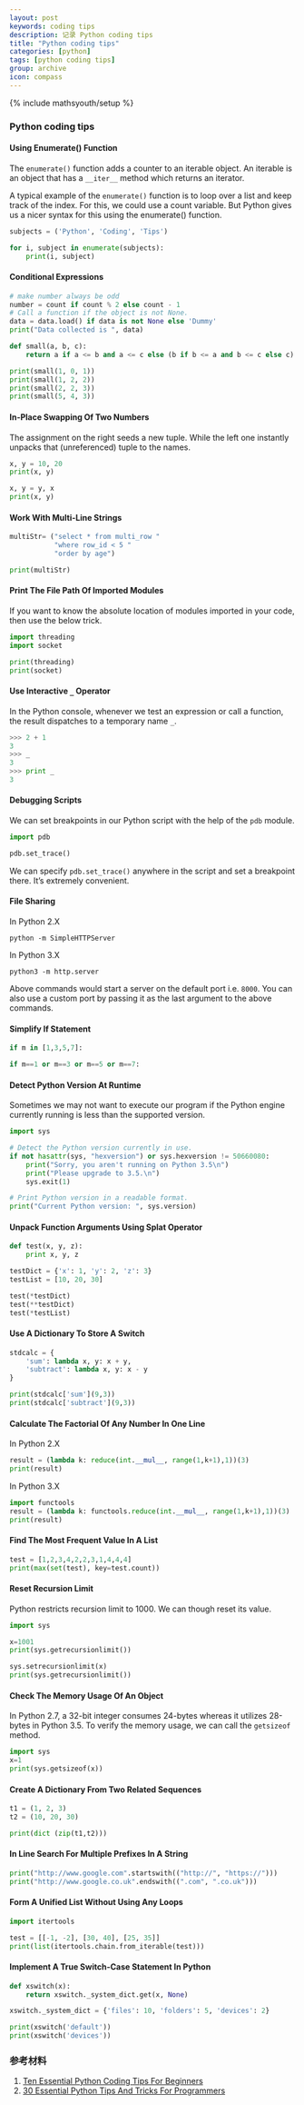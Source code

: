 ```yaml
---
layout: post
keywords: coding tips
description: 记录 Python coding tips
title: "Python coding tips"
categories: [python]
tags: [python coding tips]
group: archive
icon: compass
---
```

{% include mathsyouth/setup %}


### Python coding tips

#### Using Enumerate() Function

The `enumerate()` function adds a counter to an iterable object. An iterable is an object that has a `__iter__` method which returns an iterator.

A typical example of the `enumerate()` function is to loop over a list and keep track of the index. For this, we could use a count variable. But Python gives us a nicer syntax for this using the enumerate() function.

```python
subjects = ('Python', 'Coding', 'Tips')

for i, subject in enumerate(subjects):
    print(i, subject)
```

#### Conditional Expressions

```python
# make number always be odd
number = count if count % 2 else count - 1
# Call a function if the object is not None.
data = data.load() if data is not None else 'Dummy'
print("Data collected is ", data)

def small(a, b, c):
	return a if a <= b and a <= c else (b if b <= a and b <= c else c)

print(small(1, 0, 1))
print(small(1, 2, 2))
print(small(2, 2, 3))
print(small(5, 4, 3))
```

#### In-Place Swapping Of Two Numbers

The assignment on the right seeds a new tuple. While the left one instantly unpacks that (unreferenced) tuple to the names.

```python
x, y = 10, 20
print(x, y)

x, y = y, x
print(x, y)
```

#### Work With Multi-Line Strings

```python
multiStr= ("select * from multi_row "
           "where row_id < 5 "
           "order by age")

print(multiStr)
```

#### Print The File Path Of Imported Modules

If you want to know the absolute location of modules imported in your code, then use the below trick.

```python
import threading
import socket

print(threading)
print(socket)
```

#### Use Interactive `_` Operator

In the Python console, whenever we test an expression or call a function, the result dispatches to a temporary name `_`.

```python
>>> 2 + 1
3
>>> _
3
>>> print _
3
```

#### Debugging Scripts

We can set breakpoints in our Python script with the help of the `pdb` module.

```python
import pdb

pdb.set_trace()
```

We can specify `pdb.set_trace()` anywhere in the script and set a breakpoint there. It’s extremely convenient.

#### File Sharing

In Python 2.X

```shell
python -m SimpleHTTPServer
```

In Python 3.X

```shell
python3 -m http.server
```

Above commands would start a server on the default port i.e. `8000`. You can also use a custom port by passing it as the last argument to the above commands.

#### Simplify If Statement

```python
if m in [1,3,5,7]:

if m==1 or m==3 or m==5 or m==7:
```

#### Detect Python Version At Runtime

Sometimes we may not want to execute our program if the Python engine currently running is less than the supported version.

```python
import sys

# Detect the Python version currently in use.
if not hasattr(sys, "hexversion") or sys.hexversion != 50660080:
    print("Sorry, you aren't running on Python 3.5\n")
    print("Please upgrade to 3.5.\n")
    sys.exit(1)

# Print Python version in a readable format.
print("Current Python version: ", sys.version)
```

#### Unpack Function Arguments Using Splat Operator

```python
def test(x, y, z):
	print x, y, z

testDict = {'x': 1, 'y': 2, 'z': 3}
testList = [10, 20, 30]

test(*testDict)
test(**testDict)
test(*testList)
```

#### Use A Dictionary To Store A Switch

```python
stdcalc = {
	'sum': lambda x, y: x + y,
	'subtract': lambda x, y: x - y
}

print(stdcalc['sum'](9,3))
print(stdcalc['subtract'](9,3))
```

#### Calculate The Factorial Of Any Number In One Line

In Python 2.X

```python
result = (lambda k: reduce(int.__mul__, range(1,k+1),1))(3)
print(result)
```

In Python 3.X

```python
import functools
result = (lambda k: functools.reduce(int.__mul__, range(1,k+1),1))(3)
print(result)
```

#### Find The Most Frequent Value In A List

```python
test = [1,2,3,4,2,2,3,1,4,4,4]
print(max(set(test), key=test.count))
```

#### Reset Recursion Limit

Python restricts recursion limit to 1000. We can though reset its value.

```python
import sys

x=1001
print(sys.getrecursionlimit())

sys.setrecursionlimit(x)
print(sys.getrecursionlimit())
```

#### Check The Memory Usage Of An Object

In Python 2.7, a 32-bit integer consumes 24-bytes whereas it utilizes 28-bytes in Python 3.5. To verify the memory usage, we can call the `getsizeof` method.

```python
import sys
x=1
print(sys.getsizeof(x))
```

#### Create A Dictionary From Two Related Sequences

```python
t1 = (1, 2, 3)
t2 = (10, 20, 30)

print(dict (zip(t1,t2)))
```

#### In Line Search For Multiple Prefixes In A String

```python
print("http://www.google.com".startswith(("http://", "https://")))
print("http://www.google.co.uk".endswith((".com", ".co.uk")))
```

#### Form A Unified List Without Using Any Loops

```python
import itertools

test = [[-1, -2], [30, 40], [25, 35]]
print(list(itertools.chain.from_iterable(test)))
```

#### Implement A True Switch-Case Statement In Python

```python
def xswitch(x):
	return xswitch._system_dict.get(x, None)

xswitch._system_dict = {'files': 10, 'folders': 5, 'devices': 2}

print(xswitch('default'))
print(xswitch('devices'))
```


### 参考材料

1. [Ten Essential Python Coding Tips For Beginners](http://www.techbeamers.com/top-10-python-coding-tips-for-beginners/)
1. [30 Essential Python Tips And Tricks For Programmers](http://www.techbeamers.com/essential-python-tips-tricks-programmers/)